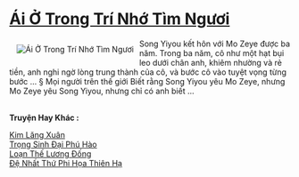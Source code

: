 <a href="https://truyentiki.com/ai-o-trong-tri-nho-tim-nguoi.30733/" title="Ái Ở Trong Trí Nhớ Tìm Ngươi"><h1>Ái Ở Trong Trí Nhớ Tìm Ngươi</h1></a><div style="display:table"><img align="right" style="float: left; padding: 10px;" src="https://truyentiki.com/a/img/str/src/30733.jpg" alt="Ái Ở Trong Trí Nhớ Tìm Ngươi">Song Yiyou kết hôn với Mo Zeye được ba năm. Trong ba năm, cô như một hạt bụi leo dưới chân anh, khiêm nhường và rẻ tiền, anh nghi ngờ lòng trung thành của cô, và bước cô vào tuyệt vọng từng bước ... § Mọi người trên thế giới Biết rằng Song Yiyou yêu Mo Zeye, nhưng Mo Zeye yêu Song Yiyou, nhưng chỉ có anh biết ...</div><p><br><b>Truyện Hay Khác :</b></p><a href="https://truyentiki.com/kim-lang-xuan.30732/" alt="Kim Lăng Xuân">Kim Lăng Xuân</a><br/><a href="https://github.com/nownovels/top500/tree/master/truyenhay/33923/" alt="Trọng Sinh Đại Phú Hào">Trọng Sinh Đại Phú Hào</a><br/><a href="https://github.com/nownovels/top500/tree/master/truyenhay/33552/" alt="Loạn Thế Lương Đống">Loạn Thế Lương Đống</a><br/><a href="https://github.com/nownovels/truyenhay/tree/master/truyenhay/30547/README.md" alt="Đệ Nhất Thứ Phi Họa Thiên Hạ">Đệ Nhất Thứ Phi Họa Thiên Hạ</a><br/>
